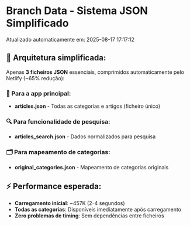 # Branch Data - Sistema JSON Simplificado
Atualizado automaticamente em: 2025-08-17 17:17:12

## 🎯 Arquitetura simplificada:
Apenas **3 ficheiros JSON** essenciais, comprimidos automaticamente pelo Netlify (~65% redução):

### 📱 Para a app principal:
- **articles.json** - Todas as categorias e artigos (ficheiro único)

### 🔍 Para funcionalidade de pesquisa:
- **articles_search.json** - Dados normalizados para pesquisa

### 🗂️ Para mapeamento de categorias:
- **original_categories.json** - Mapeamento de categorias originais

## ⚡ Performance esperada:
- **Carregamento inicial**: ~457K (2-4 segundos)
- **Todas as categorias**: Disponíveis imediatamente após carregamento
- **Zero problemas de timing**: Sem dependências entre ficheiros
